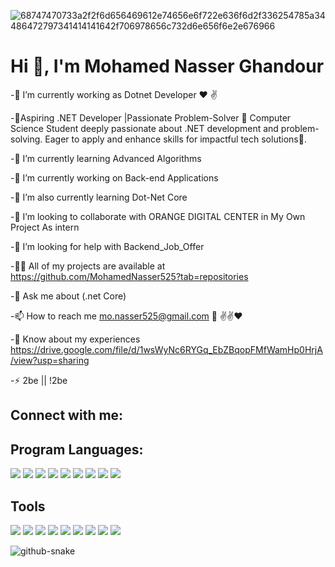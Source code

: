 
![68747470733a2f2f6d656469612e74656e6f722e636f6d2f336254785a34486472797341414141642f706978656c732d6e656f6e2e676966](https://github.com/MohamedNasser525/MohamedNasser525/assets/159939141/11f590be-af82-426f-91c5-e72e62457b73)

<h1>Hi 👋, I'm Mohamed Nasser Ghandour</h1>

-🔭 I’m currently working as Dotnet Developer ❤️ ✌️

-🎯Aspiring .NET Developer |Passionate Problem-Solver 🚀 Computer Science Student deeply passionate about .NET development and problem-solving. Eager to apply and enhance skills for impactful tech solutions🌟.

-🌱 I’m currently learning Advanced Algorithms

-🔭 I’m currently working on Back-end Applications

-🌱 I’m also currently learning Dot-Net Core

-👯 I’m looking to collaborate with ORANGE DIGITAL CENTER in My Own Project As intern

-🤝 I’m looking for help with Backend_Job_Offer

-👨‍💻 All of my projects are available at https://github.com/MohamedNasser525?tab=repositories

-💬 Ask me about (.net Core)

-📫 How to reach me mo.nasser525@gmail.com 📧 ✌️✌️❤️

-📄 Know about my experiences https://drive.google.com/file/d/1wsWyNc6RYGq_EbZBqopFMfWamHp0HrjA/view?usp=sharing

-⚡ 2be || !2be


<h2>Connect with me:</h2>




<h2>Program Languages:</h2>

[![](https://img.icons8.com/?size=50&id=40670&format=png&color=000000)]()
[![](https://img.icons8.com/?size=50&id=40669&format=png&color=000000)]()
[![](https://img.icons8.com/?size=50&id=45490&format=png&color=000168)]()
[![](https://img.icons8.com/?size=50&id=13441&format=png&color=000000)]()
[![](https://img.icons8.com/?size=50&id=13679&format=png&color=000000)]()
[![](https://img.icons8.com/?size=50&id=7JREbec1RZXO&format=png&color=000000)]()
[![](https://img.icons8.com/?size=50&id=UFXRpPFebwa2&format=png&color=000000)]()
[![](https://img.icons8.com/?size=50&id=laYYF3dV0Iew&format=png&color=000000)]()
[![](https://img.icons8.com/?size=50&id=20906&format=png&color=000000)]()

<h2>Tools</h2>

[![](https://img.icons8.com/?size=50&id=ezj3zaVtImPg&format=png&color=000000)]()
[![](https://img.icons8.com/?size=50&id=0OQR1FYCuA9f&format=png&color=000000)]()
[![](https://jupyter.org/assets/homepage/main-logo.svg)]()
[![](https://img.icons8.com/?size=50&id=lOqoeP2Zy02f&format=png&color=000000)]()
[![](https://img.icons8.com/?size=50&id=F4uMFPZgS0gt&format=png&color=000000)]()
[![](https://img.icons8.com/?size=50&id=F4uMFPZgS0g&format=png&color=000000)]()
[![](https://img.icons8.com/?size=50&id=22813&format=png&color=000000)]()
[![](https://img.icons8.com/?size=50&id=EPbEfEa7o8CB&format=png&color=000000)]()
[![](https://drive.google.com/file/d/1cT8zUcB4KcrCV5ciInOcOZRv1E8ofjw7/view?usp=sharing)]()





![github-snake](https://github.com/MohamedNasser525/MohamedNasser525/assets/159939141/9b29f0bd-9dec-4f0c-b2ef-d77e513fe66e)



